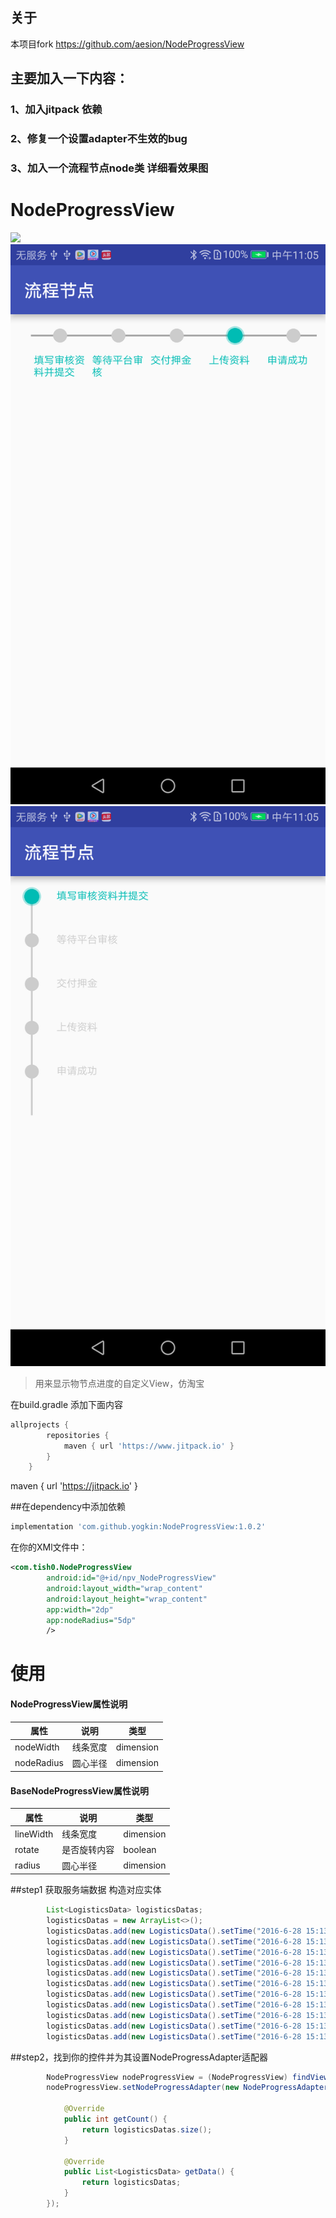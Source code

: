 
## 关于 ##

本项目fork https://github.com/aesion/NodeProgressView 
## 主要加入一下内容：
### 1、加入jitpack 依赖
### 2、修复一个设置adapter不生效的bug
### 3、加入一个流程节点node类 详细看效果图

# NodeProgressView #
![](https://github.com/aesion/NodeProgressView/blob/master/image/S60628-152145.jpg)
![](https://github.com/yogkin/NodeProgressView/blob/master/image/Screenshot_20180706-110542.png)
![](https://github.com/yogkin/NodeProgressView/blob/master/image/Screenshot_20180706-110501.png)





>用来显示物节点进度的自定义View，仿淘宝



在build.gradle 添加下面内容
```groovy
allprojects {
		repositories {
			maven { url 'https://www.jitpack.io' }
		}
	}
```
maven { url 'https://jitpack.io' }

##在dependency中添加依赖

```groovy
implementation 'com.github.yogkin:NodeProgressView:1.0.2'
```


在你的XMl文件中：

```xml
<com.tish0.NodeProgressView
        android:id="@+id/npv_NodeProgressView"
        android:layout_width="wrap_content"
        android:layout_height="wrap_content"
        app:width="2dp"
        app:nodeRadius="5dp"
        />
```
# 使用 #
#### NodeProgressView属性说明
| 属性        | 说明   |类型   |
| --------   | --------- |--------- |
| nodeWidth |线条宽度|dimension|
| nodeRadius |圆心半径|dimension|

#### BaseNodeProgressView属性说明
| 属性        | 说明   |类型   |
| --------   | --------- |--------- |
| lineWidth |线条宽度|dimension|
| rotate |是否旋转内容|boolean|
| radius |圆心半径|dimension|

##step1 获取服务端数据 构造对应实体
```Java
        List<LogisticsData> logisticsDatas;
        logisticsDatas = new ArrayList<>();
        logisticsDatas.add(new LogisticsData().setTime("2016-6-28 15:13:02").setContext("快件在【相城中转仓】装车,正发往【无锡分拨中心】已签收,签收人是【王漾】,签收网点是【忻州原平】"));
        logisticsDatas.add(new LogisticsData().setTime("2016-6-28 15:13:02").setContext("快件在【相城中转仓】装车,正发往【无锡分拨中心】"));
        logisticsDatas.add(new LogisticsData().setTime("2016-6-28 15:13:02").setContext("【北京鸿运良乡站】的【010058.269】正在派件"));
        logisticsDatas.add(new LogisticsData().setTime("2016-6-28 15:13:02").setContext("快件到达【潍坊市中转部】,上一站是【】"));
        logisticsDatas.add(new LogisticsData().setTime("2016-6-28 15:13:02").setContext("快件在【潍坊市中转部】装车,正发往【潍坊奎文代派】"));
        logisticsDatas.add(new LogisticsData().setTime("2016-6-28 15:13:02").setContext("快件到达【潍坊】,上一站是【潍坊市中转部】"));
        logisticsDatas.add(new LogisticsData().setTime("2016-6-28 15:13:02").setContext("快件在【武汉分拨中心】装车,正发往【晋江分拨中心】"));
        logisticsDatas.add(new LogisticsData().setTime("2016-6-28 15:13:02").setContext("【北京鸿运良乡站】的【010058.269】正在派件"));
        logisticsDatas.add(new LogisticsData().setTime("2016-6-28 15:13:02").setContext("【北京鸿运良乡站】的【010058.269】正在派件"));
        logisticsDatas.add(new LogisticsData().setTime("2016-6-28 15:13:02").setContext("【北京鸿运良乡站】的【010058.269】正在派件"));
        logisticsDatas.add(new LogisticsData().setTime("2016-6-28 15:13:02").setContext("【北京鸿运良乡站】的【010058.269】正在派件"));
```

##step2，找到你的控件并为其设置NodeProgressAdapter适配器


```Java
        NodeProgressView nodeProgressView = (NodeProgressView) findViewById(R.id.npv_NodeProgressView);
        nodeProgressView.setNodeProgressAdapter(new NodeProgressAdapter() {

            @Override
            public int getCount() {
                return logisticsDatas.size();
            }

            @Override
            public List<LogisticsData> getData() {
                return logisticsDatas;
            }
        });
```
